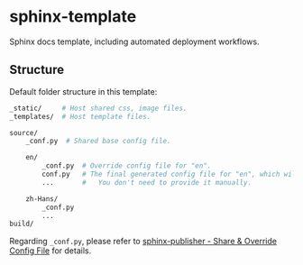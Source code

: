# sphinx-template
Sphinx docs template, including automated deployment workflows.

## Structure

Default folder structure in this template:
```sh
_static/     # Host shared css, image files.
_templates/  # Host template files.

source/
    _conf.py  # Shared base config file.

    en/
        _conf.py  # Override config file for "en".
        conf.py   # The final generated config file for "en", which will be updated for each build process.
        ...       #   You don't need to provide it manually.

    zh-Hans/
        _conf.py
        ...
build/
```

Regarding `_conf.py`, please refer to [sphinx-publisher - Share & Override Config File][sphinx-publisher - conf.py] for details.


  [sphinx-publisher - conf.py]: https://github.com/Kjuly/sphinx-publisher?tab=readme-ov-file#share--override-config-file
